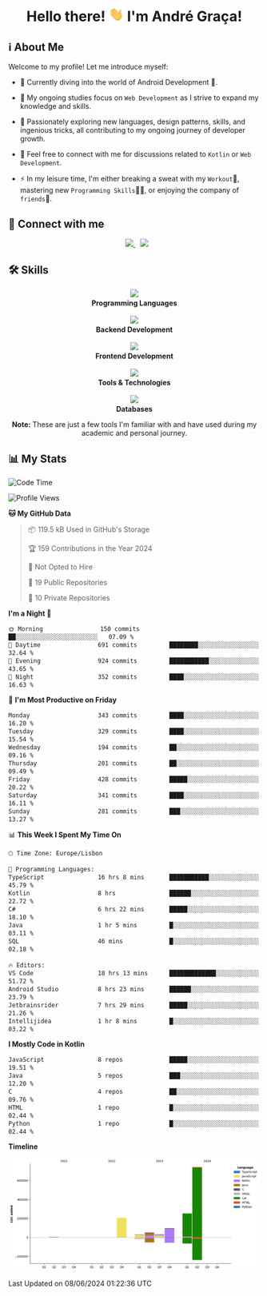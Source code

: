 <h1 align="center">Hello there! <img src="https://raw.githubusercontent.com/ABSphreak/ABSphreak/master/gifs/Hi.gif" width="30"> I'm André Graça!</h1>

## ℹ️ About Me

Welcome to my profile! Let me introduce myself:

- 🔭 Currently diving into the world of Android Development 📱.

- 🌱 My ongoing studies focus on `Web Development` as I strive to expand my knowledge and skills.
 
- 🚀 Passionately exploring new languages, design patterns, skills, and ingenious tricks, all contributing to my ongoing journey of developer growth.

- 💬 Feel free to connect with me for discussions related to `Kotlin` or `Web Development`.

- ⚡ In my leisure time, I'm either breaking a sweat with my `Workout`💪, mastering new `Programming Skills`👨‍💻, or enjoying the company of `friends`👥.

## 🤝 Connect with me

<p align="center">
  <a style="margin-left: 10px;" target="_blank" href="mailto:sindrome.gracinha@gmail.com">
    <img width="50px" src="https://play-lh.googleusercontent.com/KSuaRLiI_FlDP8cM4MzJ23ml3og5Hxb9AapaGTMZ2GgR103mvJ3AAnoOFz1yheeQBBI">
  </a>
  <a style="margin-left: 10px;" target="_blank" href="https://twitter.com/Andre_Graca3">
    <img src="https://skillicons.dev/icons?i=twitter">
  </a>
</p>

## 🛠️ Skills

<div align="center">
  <p align="center">
    <img src="https://skillicons.dev/icons?i=kotlin,java,js,ts,python,c&perline=6" /><br/>
    <b>Programming Languages</b><br/><br/>
    <img src="https://skillicons.dev/icons?i=spring,nodejs,express&perline=5" /><br/>
    <b>Backend Development</b><br/><br/>
    <img src="https://skillicons.dev/icons?i=react,nextjs,html,css,bootstrap,tailwind&perline=6" /><br/>
    <b>Frontend Development</b><br/><br/>
    <img src="https://skillicons.dev/icons?i=docker,linux,bash,git,github,androidstudio,jenkins,postman&perline=9" /><br/>
    <b>Tools & Technologies</b><br/><br/>
    <img src="https://skillicons.dev/icons?i=postgres,mongodb&perline=2" /><br/>
    <b>Databases</b>
  </p> 
  <p align="center"><b>Note:</b> These are just a few tools I'm familiar with and have used during my academic and personal journey.</p>
</div>

## 📊 My Stats

<!--START_SECTION:waka-->
![Code Time](http://img.shields.io/badge/Code%20Time-1%2C180%20hrs%2050%20mins-blue)

![Profile Views](http://img.shields.io/badge/Profile%20Views-0-blue)

**🐱 My GitHub Data** 

> 📦 119.5 kB Used in GitHub's Storage 
 > 
> 🏆 159 Contributions in the Year 2024
 > 
> 🚫 Not Opted to Hire
 > 
> 📜 19 Public Repositories 
 > 
> 🔑 10 Private Repositories 
 > 
**I'm a Night 🦉** 

```text
🌞 Morning                150 commits         ██░░░░░░░░░░░░░░░░░░░░░░░   07.09 % 
🌆 Daytime                691 commits         ████████░░░░░░░░░░░░░░░░░   32.64 % 
🌃 Evening                924 commits         ███████████░░░░░░░░░░░░░░   43.65 % 
🌙 Night                  352 commits         ████░░░░░░░░░░░░░░░░░░░░░   16.63 % 
```
📅 **I'm Most Productive on Friday** 

```text
Monday                   343 commits         ████░░░░░░░░░░░░░░░░░░░░░   16.20 % 
Tuesday                  329 commits         ████░░░░░░░░░░░░░░░░░░░░░   15.54 % 
Wednesday                194 commits         ██░░░░░░░░░░░░░░░░░░░░░░░   09.16 % 
Thursday                 201 commits         ██░░░░░░░░░░░░░░░░░░░░░░░   09.49 % 
Friday                   428 commits         █████░░░░░░░░░░░░░░░░░░░░   20.22 % 
Saturday                 341 commits         ████░░░░░░░░░░░░░░░░░░░░░   16.11 % 
Sunday                   281 commits         ███░░░░░░░░░░░░░░░░░░░░░░   13.27 % 
```


📊 **This Week I Spent My Time On** 

```text
🕑︎ Time Zone: Europe/Lisbon

💬 Programming Languages: 
TypeScript               16 hrs 8 mins       ███████████░░░░░░░░░░░░░░   45.79 % 
Kotlin                   8 hrs               ██████░░░░░░░░░░░░░░░░░░░   22.72 % 
C#                       6 hrs 22 mins       █████░░░░░░░░░░░░░░░░░░░░   18.10 % 
Java                     1 hr 5 mins         █░░░░░░░░░░░░░░░░░░░░░░░░   03.11 % 
SQL                      46 mins             █░░░░░░░░░░░░░░░░░░░░░░░░   02.18 % 

🔥 Editors: 
VS Code                  18 hrs 13 mins      █████████████░░░░░░░░░░░░   51.72 % 
Android Studio           8 hrs 23 mins       ██████░░░░░░░░░░░░░░░░░░░   23.79 % 
Jetbrainsrider           7 hrs 29 mins       █████░░░░░░░░░░░░░░░░░░░░   21.26 % 
Intellijidea             1 hr 8 mins         █░░░░░░░░░░░░░░░░░░░░░░░░   03.22 % 
```

**I Mostly Code in Kotlin** 

```text
JavaScript               8 repos             █████░░░░░░░░░░░░░░░░░░░░   19.51 % 
Java                     5 repos             ███░░░░░░░░░░░░░░░░░░░░░░   12.20 % 
C                        4 repos             ██░░░░░░░░░░░░░░░░░░░░░░░   09.76 % 
HTML                     1 repo              █░░░░░░░░░░░░░░░░░░░░░░░░   02.44 % 
Python                   1 repo              █░░░░░░░░░░░░░░░░░░░░░░░░   02.44 % 
```



**Timeline**

![Lines of Code chart](https://raw.githubusercontent.com/AndreGraca3/AndreGraca3/main/assets/bar_graph.png)


 Last Updated on 08/06/2024 01:22:36 UTC
<!--END_SECTION:waka-->
